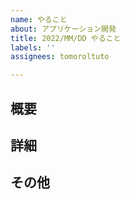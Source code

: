 ```yaml
---
name: やること
about: アプリケーション開発
title: 2022/MM/DD やること
labels: ''
assignees: tomoroltuto

---
```


## 概要

## 詳細

## その他
